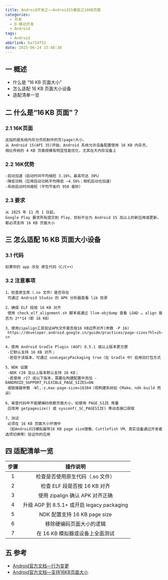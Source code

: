 ```yaml
---
title: Android开发之——Android15兼容之16KB页面
categories:
  - 开发
  - D-移动开发
  - Android
tags:
  - Android
abbrlink: 6a724f52
date: 2025-06-24 15:48:38
---
```

## 一 概述

* 什么是 “16 KB 页面大小”
* 怎么适配 16 KB 页面大小设备
* 适配清单一览

<!--more-->

## 二 什么是“16 KB 页面”？

### 2.1 16K页面

```
这指的是系统内存分页机制中的页(page)大小，
从 Android 15(API 35)开始，Android 系统允许设备配置使用 16 KB 内存页，
相比传统的 4 KB 页面规模有明显性能优化，尤其在大内存设备上
```

### 2.2 16K优势

```
-启动加速（启动时间平均缩短 3.16%，最高可达 30%）
-降低功耗（应用启动功耗平均降低 ~4.56%；相机启动也加速）
-系统启动时间缩短（平均节省约 950 毫秒）
```

### 2.3 要求

```
从 2025 年 11 月 1 日起，
Google Play 要求所有提交到 Play、目标平台为 Android 15 及以上的新应用或更新，
都必须支持 16 KB 页面大小
```

## 三 怎么适配 16 KB 页面大小设备

### 3.1 代码

```
如果你的 app 涉及 原生代码（C/C++）
```

### 3.2 注意事项

```
1、检查原生库（.so 文件）是否存在
 可通过 Android Studio 的 APK 分析器查看 lib 目录

2、确保 ELF 段按 16 KB 对齐
 使用 check_elf_alignment.sh 脚本或通过 llvm-objdump 查看 LOAD … align 是否为 2**14（即 16 KB）
 
3、使用zipalign工具验证APK文件是否按16 KB边界对齐(参数 -P 16)
 https://developer.android.google.cn/guide/practices/page-sizes?hl=zh-cn
 
4、使用 Android Gradle Plugin (AGP) 8.5.1 或以上版本更方便
 -它默认支持 16 KB 对齐；
 -若低于该版本，可通过 useLegacyPackaging true（在 Gradle 中）启用旧打包方式
 
5、NDK 设置
 -NDK r28 及以上版本默认支持 16 KB；
 -若使用 r27 或以下版本，需要在构建配置中添加 -DANDROID_SUPPORT_FLEXIBLE_PAGE_SIZES=ON 
 或链接器参数 -Wl,-z,max-page-size=16384（视构建系统如 CMake、ndk-build 而异）
 
6、审查代码中不能硬编码依赖页面大小，如使用 PAGE_SIZE 常量
 应改用 getpagesize() 或 sysconf(_SC_PAGESIZE) 等动态接口获取

7、测试
 必须在 16 KB 页面大小环境中
 （如Android15模拟器带16 KB page size镜像、Cuttlefish VM、真实设备通过开发者选项切换等）验证你的应用
```

## 四 适配清单一览

| 步骤 |                  操作说明                  |
| :--: | :----------------------------------------: |
|  1   |      检查是否使用原生代码（.so 文件）      |
|  2   |        检查 ELF 段是否按 16 KB 对齐        |
|  3   |      使用 zipalign 确认 APK 对齐正确       |
|  4   | 升级 AGP 到 8.5.1+ 或开启 legacy packaging |
|  5   |        NDK 配置支持 16 KB page size        |
|  6   |          移除硬编码页面大小的逻辑          |
|  7   |      在 16 KB 模拟器或设备上全面测试       |


## 五 参考

* [Android官方文档—行为变更](https://developer.android.google.cn/about/versions/15/behavior-changes-all?hl=zh-cn#core)
* [Android官方文档—支持16KB页面大小](https://developer.android.google.cn/guide/practices/page-sizes?hl=zh-cn)